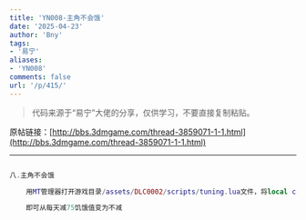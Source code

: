 ```yaml
---
title: 'YN008-主角不会饿'
date: '2025-04-23'
author: 'Bny'
tags:
- '易宁'
aliases:
- 'YN008'
comments: false
url: '/p/415/'
---
```


> 代码来源于“易宁”大佬的分享，仅供学习，不要直接复制粘贴。

原帖链接：[http://bbs.3dmgame.com/thread-3859071-1-1.html](http://bbs.3dmgame.com/thread-3859071-1-1.html)

---

```lua  

八.主角不会饿

	用MT管理器打开游戏目录/assets/DLC0002/scripts/tuning.lua文件，将local calories_per_day = 75替换为local calories_per_day = 0

	即可从每天减75饥饿值变为不减

```  

